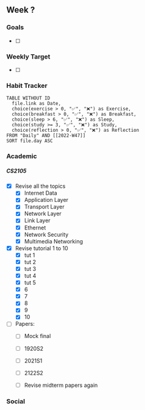 Week ?
---
### Goals 
- [ ] 

### Weekly Target
- [ ] 


### Habit Tracker
```dataview
TABLE WITHOUT ID
  file.link as Date,
  choice(exercise > 0, "✅", "❌") as Exercise,
  choice(breakfast > 0, "✅", "❌") as Breakfast,
  choice(sleep > 6, "✅", "❌") as Sleep,
  choice(study >= 3, "✅", "❌") as Study,
  choice(reflection > 0, "✅", "❌") as Reflection
FROM "Daily" AND [[2022-W47]]
SORT file.day ASC
```

### Academic
##### CS2105
 - [x] Revise all the topics 
	- [x] Internet Data
	- [x] Application Layer
	- [x] Transport Layer
	- [x] Network Layer
	- [x] Link Layer
	- [x] Ethernet
	- [x] Network Security
	- [x] Multimedia Networking
- [x] Revise tutorial 1 to 10
	- [x] tut 1
	- [x] tut 2 
	- [x] tut 3
	- [x] tut 4
	- [x] tut 5
	- [x] 6
	- [x] 7
	- [x] 8
	- [x] 9
	- [x] 10
- [ ] Papers:
	- [ ] Mock final
	- [ ] 1920S2
	- [ ] 2021S1
	- [ ] 2122S2
	- [ ] Revise midterm papers again


### Social 

